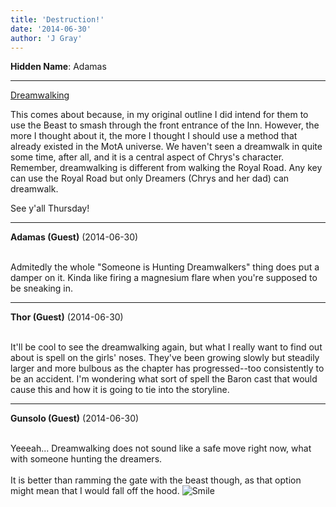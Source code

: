 ```yaml
---
title: 'Destruction!'
date: '2014-06-30'
author: 'J Gray'
---
```


<p><strong>Hidden Name</strong>: Adamas</p><hr><p><a href="http://mysteriesofthearcana.com/comics/10/" target="_blank">Dreamwalking</a></p><p>This comes about because, in my original outline I did intend for them to use the Beast to smash through the front entrance of the Inn. However, the more I thought about it, the more I thought I should use a method that already existed in the MotA universe. We haven't seen a dreamwalk in quite some time, after all, and it is a central aspect of Chrys's character. Remember, dreamwalking is different from walking the Royal Road. Any key can use the Royal Road but only Dreamers (Chrys and her dad) can dreamwalk.</p><p>See y'all Thursday!</p>

---
**Adamas (Guest)** (2014-06-30)

<br> Admitedly the whole "Someone is Hunting Dreamwalkers" thing does put a damper on it. Kinda like firing a magnesium flare when you're supposed to be sneaking in.<br>

---
**Thor (Guest)** (2014-06-30)

<br> It'll be cool to see the dreamwalking again, but what I really want to find out about is spell on the girls' noses. They've been growing slowly but steadily larger and more bulbous as the chapter has progressed--too consistently to be an accident. I'm wondering what sort of spell the Baron cast that would cause this and how it is going to tie into the storyline.&nbsp;

---
**Gunsolo (Guest)** (2014-06-30)

<br> Yeeeah... Dreamwalking does not sound like a safe move right now, what with someone hunting the dreamers.<br><br>It is better than ramming the gate with the beast though, as that option might mean that I would fall off the hood. <img src="/smilies/smile.gif" alt="Smile" border="0"><br>


